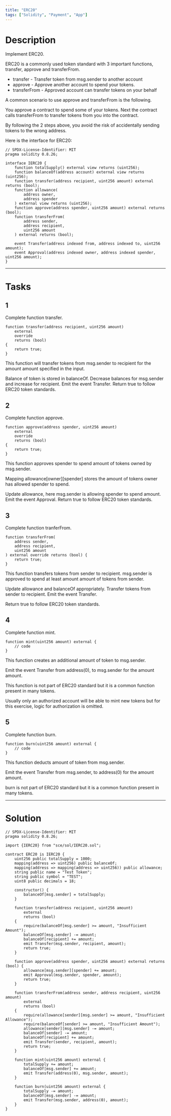 ```yaml
---
title: "ERC20"
tags: ["Solidity", "Payment", "App"]
---
```


# Description

Implement ERC20.

ERC20 is a commonly used token standard with 3 important functions, transfer, approve and transferFrom.

- transfer - Transfer token from msg.sender to another account
- approve - Approve another account to spend your tokens.
- transferFrom - Approved account can transfer tokens on your behalf

A common scenario to use approve and transferFrom is the following.

You approve a contract to spend some of your tokens. Next the contract calls transferFrom to transfer tokens from you into the contract.

By following the 2 steps above, you avoid the risk of accidentally sending tokens to the wrong address.

Here is the interface for ERC20:

```sol
// SPDX-License-Identifier: MIT
pragma solidity 0.8.26;

interface IERC20 {
    function totalSupply() external view returns (uint256);
    function balanceOf(address account) external view returns (uint256);
    function transfer(address recipient, uint256 amount) external returns (bool);
    function allowance(
        address owner,
        address spender
    ) external view returns (uint256);
    function approve(address spender, uint256 amount) external returns (bool);
    function transferFrom(
        address sender,
        address recipient,
        uint256 amount
    ) external returns (bool);

    event Transfer(address indexed from, address indexed to, uint256 amount);
    event Approval(address indexed owner, address indexed spender, uint256 amount);
}
```

---

# Tasks

## 1

Complete function transfer.

```sol
function transfer(address recipient, uint256 amount)
    external
    override
    returns (bool)
{
    return true;
}
```

This function will transfer tokens from msg.sender to recipient for the amount amount specified in the input.

Balance of token is stored in balanceOf. Decrease balances for msg.sender and increase for recipient.
Emit the event Transfer.
Return true to follow ERC20 token standards.

## 2

Complete function approve.

```sol
function approve(address spender, uint256 amount)
    external
    override
    returns (bool)
{
    return true;
}
```

This function approves spender to spend amount of tokens owned by msg.sender.

Mapping allowance[owner][spender] stores the amount of tokens owner has allowed spender to spend.

Update allowance, here msg.sender is allowing spender to spend amount.
Emit the event Approval.
Return true to follow ERC20 token standards.

## 3

Complete function tranferFrom.

```sol
function transferFrom(
    address sender,
    address recipient,
    uint256 amount
) external override returns (bool) {
    return true;
}
```

This function transfers tokens from sender to recipient. msg.sender is approved to spend at least amount amount of tokens from sender.

Update allowance and balanceOf appropriately.
Transfer tokens from sender to recipient.
Emit the event Transfer.

Return true to follow ERC20 token standards.

## 4

Complete function mint.

```sol
function mint(uint256 amount) external {
    // code
}
```

This function creates an additional amount of token to msg.sender.

Emit the event Transfer from address(0), to msg.sender for the amount amount.

This function is not part of ERC20 standard but it is a common function present in many tokens.

Usually only an authorized account will be able to mint new tokens but for this exercise, logic for authorization is omitted.

## 5

Complete function burn.

```sol
function burn(uint256 amount) external {
    // code
}
```

This function deducts amount of token from msg.sender.

Emit the event Transfer from msg.sender, to address(0) for the amount amount.

burn is not part of ERC20 standard but it is a common function present in many tokens.

---

# Solution

```sol
// SPDX-License-Identifier: MIT
pragma solidity 0.8.26;

import {IERC20} from "sce/sol/IERC20.sol";

contract ERC20 is IERC20 {
    uint256 public totalSupply = 1000;
    mapping(address => uint256) public balanceOf;
    mapping(address => mapping(address => uint256)) public allowance;
    string public name = "Test Token";
    string public symbol = "TEST";
    uint8 public decimals = 18;

    constructor() {
        balanceOf[msg.sender] = totalSupply;
    }

    function transfer(address recipient, uint256 amount)
        external
        returns (bool)
    {
        require(balanceOf[msg.sender] >= amount, "Insufficient Amount");
        balanceOf[msg.sender] -= amount;
        balanceOf[recipient] += amount;
        emit Transfer(msg.sender, recipient, amount);
        return true;
    }

    function approve(address spender, uint256 amount) external returns (bool) {
        allowance[msg.sender][spender] += amount;
        emit Approval(msg.sender, spender, amount);
        return true;
    }

    function transferFrom(address sender, address recipient, uint256 amount)
        external
        returns (bool)
    {
        require(allowance[sender][msg.sender] >= amount, "Insufficient Allowance");
        require(balanceOf[sender] >= amount, "Insufficient Amount");
        allowance[sender][msg.sender] -= amount;
        balanceOf[sender] -= amount;
        balanceOf[recipient] += amount;
        emit Transfer(sender, recipient, amount);
        return true;
    }

    function mint(uint256 amount) external {
        totalSupply += amount;
        balanceOf[msg.sender] += amount;
        emit Transfer(address(0), msg.sender, amount);
    }

    function burn(uint256 amount) external {
        totalSupply -= amount;
        balanceOf[msg.sender] -= amount;
        emit Transfer(msg.sender, address(0), amount);
    }
}
```

